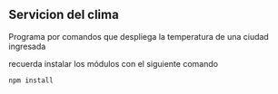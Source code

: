 ## Servicion del clima

Programa por comandos que despliega la temperatura de una ciudad ingresada

recuerda instalar los módulos con el siguiente comando

```
npm install
```